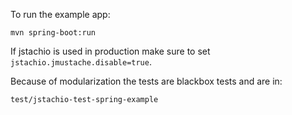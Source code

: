 To run the example app:

```
mvn spring-boot:run
```

If jstachio is used in production make sure to set `jstachio.jmustache.disable=true`.


Because of modularization the tests are blackbox tests and are in:

`test/jstachio-test-spring-example`
